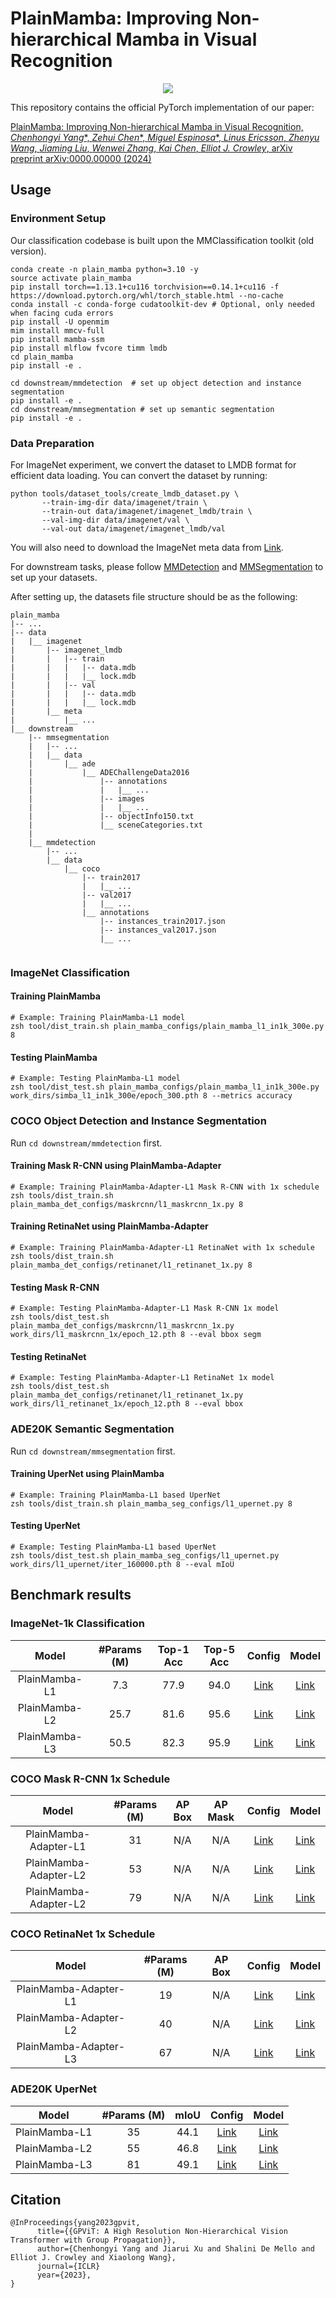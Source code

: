 # PlainMamba: Improving Non-hierarchical Mamba in Visual Recognition
<p align="center">
<img src="resources/plainmamba_teaser.png"/>
</p>

This repository contains the official PyTorch implementation of our paper:

[PlainMamba: Improving Non-hierarchical Mamba
in Visual Recognition, *Chenhongyi Yang**, *Zehui Chen**, *Miguel Espinosa**, *Linus Ericsson*, *Zhenyu
Wang*, *Jiaming Liu*, *Wenwei Zhang*, *Kai Chen*, *Elliot J. Crowley*, arXiv preprint arXiv:0000.00000 (2024)](www.google.com)

## Usage

### Environment Setup
Our classification codebase is built upon the MMClassification toolkit (old version).
```shell
conda create -n plain_mamba python=3.10 -y
source activate plain_mamba
pip install torch==1.13.1+cu116 torchvision==0.14.1+cu116 -f https://download.pytorch.org/whl/torch_stable.html --no-cache
conda install -c conda-forge cudatoolkit-dev # Optional, only needed when facing cuda errors
pip install -U openmim
mim install mmcv-full
pip install mamba-ssm
pip install mlflow fvcore timm lmdb
cd plain_mamba
pip install -e .

cd downstream/mmdetection  # set up object detection and instance segmentation
pip install -e . 
cd downstream/mmsegmentation # set up semantic segmentation
pip install -e .
```

### Data Preparation

For ImageNet experiment, we convert the dataset to LMDB format for efficient data loading. You can convert the dataset by running:
```shell
python tools/dataset_tools/create_lmdb_dataset.py \
       --train-img-dir data/imagenet/train \
       --train-out data/imagenet/imagenet_lmdb/train \
       --val-img-dir data/imagenet/val \
       --val-out data/imagenet/imagenet_lmdb/val
```
You will also need to download the ImageNet meta data from [Link](https://download.openmmlab.com/mmclassification/datasets/imagenet/meta/caffe_ilsvrc12.tar.gz).

For downstream tasks, please follow [MMDetection](https://github.com/open-mmlab/mmdetection/) and [MMSegmentation](https://github.com/open-mmlab/mmsegmentation/) to set up your datasets.

After setting up, the datasets file structure should be as the following:
```
plain_mamba
|-- ...
|-- data
|   |__ imagenet
|       |-- imagenet_lmdb
|       |   |-- train
|       |   |   |-- data.mdb
|       |   |   |__ lock.mdb
|       |   |-- val
|       |   |   |-- data.mdb
|       |   |   |__ lock.mdb 
|       |__ meta
|           |__ ...
|__ downstream 
    |-- mmsegmentation
    |   |-- ...
    |   |__ data
    |       |__ ade
    |           |__ ADEChallengeData2016
    |               |-- annotations
    |               |   |__ ...
    |               |-- images
    |               |   |__ ...
    |               |-- objectInfo150.txt
    |               |__ sceneCategories.txt
    |   
    |__ mmdetection
        |-- ...
        |__ data
            |__ coco
                |-- train2017
                |   |__ ...
                |-- val2017
                |   |__ ...
                |__ annotations
                    |-- instances_train2017.json
                    |-- instances_val2017.json
                    |__ ...
      

``` 

### ImageNet Classification
#### Training PlainMamba
```shell
# Example: Training PlainMamba-L1 model
zsh tool/dist_train.sh plain_mamba_configs/plain_mamba_l1_in1k_300e.py 8 
```
#### Testing PlainMamba
```shell
# Example: Testing PlainMamba-L1 model
zsh tool/dist_test.sh plain_mamba_configs/plain_mamba_l1_in1k_300e.py work_dirs/simba_l1_in1k_300e/epoch_300.pth 8 --metrics accuracy
```
### COCO Object Detection and Instance Segmentation

Run `cd downstream/mmdetection` first. 

#### Training Mask R-CNN using PlainMamba-Adapter
```shell
# Example: Training PlainMamba-Adapter-L1 Mask R-CNN with 1x schedule
zsh tools/dist_train.sh plain_mamba_det_configs/maskrcnn/l1_maskrcnn_1x.py 8
```

#### Training RetinaNet using PlainMamba-Adapter
```shell
# Example: Training PlainMamba-Adapter-L1 RetinaNet with 1x schedule
zsh tools/dist_train.sh plain_mamba_det_configs/retinanet/l1_retinanet_1x.py 8
```

#### Testing Mask R-CNN
```shell
# Example: Testing PlainMamba-Adapter-L1 Mask R-CNN 1x model
zsh tools/dist_test.sh plain_mamba_det_configs/maskrcnn/l1_maskrcnn_1x.py work_dirs/l1_maskrcnn_1x/epoch_12.pth 8 --eval bbox segm
```

#### Testing RetinaNet
```shell
# Example: Testing PlainMamba-Adapter-L1 RetinaNet 1x model
zsh tools/dist_test.sh plain_mamba_det_configs/retinanet/l1_retinanet_1x.py work_dirs/l1_retinanet_1x/epoch_12.pth 8 --eval bbox
```


### ADE20K Semantic Segmentation

Run `cd downstream/mmsegmentation` first.
#### Training UperNet using PlainMamba
```shell
# Example: Training PlainMamba-L1 based UperNet
zsh tools/dist_train.sh plain_mamba_seg_configs/l1_upernet.py 8
```
#### Testing UperNet
```shell
# Example: Testing PlainMamba-L1 based UperNet
zsh tools/dist_test.sh plain_mamba_seg_configs/l1_upernet.py work_dirs/l1_upernet/iter_160000.pth 8 --eval mIoU
```

## Benchmark results

### ImageNet-1k Classification
|  Model   | #Params (M) | Top-1 Acc | Top-5 Acc |                                                     Config                                                      |                                    Model                                     |
|:--------:|:-----------:|:---------:|:---------:|:---------------------------------------------------------------------------------------------------------------:|:----------------------------------------------------------------------------:|
| PlainMamba-L1 |     7.3     |   77.9    |   94.0    | [Link](https://github.com/ChenhongyiYang/PlainMamba/blob/main/plain_mamba_configs/plain_mamba_l1_in1k_300e.py)  | [Link](https://huggingface.co/ChenhongyiYang/PlainMamba/resolve/main/l1.pth) |
| PlainMamba-L2 |    25.7     |   81.6    |   95.6    | [Link](https://github.com/ChenhongyiYang/PlainMamba/blob/main/plain_mamba_configs/plain_mamba__l2_in1k_300e.py) | [Link](https://huggingface.co/ChenhongyiYang/PlainMamba/resolve/main/l2.pth) |
| PlainMamba-L3 |    50.5     |   82.3    |   95.9    | [Link](https://github.com/ChenhongyiYang/PlainMamba/blob/main/plain_mamba_configs/plain_mamba_l3_in1k_300e.py)  | [Link](https://huggingface.co/ChenhongyiYang/PlainMamba/resolve/main/l3.pth) |

### COCO Mask R-CNN 1x Schedule
|      Model       | #Params (M) | AP Box | AP Mask |                                                                  Config                                                                  |                                               Model                                                |
|:----------------:|:-----------:|:------:|:-------:|:----------------------------------------------------------------------------------------------------------------------------------------:|:--------------------------------------------------------------------------------------------------:|
| PlainMamba-Adapter-L1 |     31      |  N/A   |   N/A  | [Link](https://github.com/ChenhongyiYang/PlainMamba/blob/main/downstream/mmdetection/plain_mamba_det_configs/maskrcnn/l1_maskrcnn_1x.py) | [Link](https://huggingface.co/ChenhongyiYang/PlainMamba/resolve/main/detection/maskrcnn/l1_1x.pth) |
| PlainMamba-Adapter-L2 |     53      |  N/A  |   N/A  | [Link](https://github.com/ChenhongyiYang/PlainMamba/blob/main/downstream/mmdetection/plain_mamba_det_configs/maskrcnn/l2_maskrcnn_1x.py) | [Link](https://huggingface.co/ChenhongyiYang/PlainMamba/resolve/main/detection/maskrcnn/l2_1x.pth) |
| PlainMamba-Adapter-L2 |     79      |  N/A  |   N/A  | [Link](https://github.com/ChenhongyiYang/PlainMamba/blob/main/downstream/mmdetection/plain_mamba_det_configs/maskrcnn/l3_maskrcnn_1x.py) | [Link](https://huggingface.co/ChenhongyiYang/PlainMamba/resolve/main/detection/maskrcnn/l3_1x.pth) |


### COCO RetinaNet 1x Schedule
|      Model       | #Params (M) | AP Box |                                                                Config                                                                 |                                                Model                                                |
|:----------------:|:-----------:|:------:|:-------------------------------------------------------------------------------------------------------------------------------------:|:---------------------------------------------------------------------------------------------------:|
| PlainMamba-Adapter-L1 |     19      |  N/A  | [Link](https://github.com/ChenhongyiYang/PlainMamba/blob/main/downstream/mmdetection/plain_mamba_det_configs/retinanet/l1_retinanet_1x.py) | [Link](https://huggingface.co/ChenhongyiYang/PlainMamba/resolve/main/detection/retinanet/l1_1x.pth) |
| PlainMamba-Adapter-L2 |     40      |  N/A  | [Link](https://github.com/ChenhongyiYang/PlainMamba/blob/main/downstream/mmdetection/plain_mamba_det_configs/retinanet/l2_retinanet_1x.py) | [Link](https://huggingface.co/ChenhongyiYang/PlainMamba/resolve/main/detection/retinanet/l2_1x.pth) |
| PlainMamba-Adapter-L3 |     67      |  N/A  | [Link](https://github.com/ChenhongyiYang/PlainMamba/blob/main/downstream/mmdetection/plain_mamba_det_configs/retinanet/l3_retinanet_1x.py) | [Link](https://huggingface.co/ChenhongyiYang/PlainMamba/resolve/main/detection/retinanet/l3_1x.pth) |


### ADE20K UperNet
|   Model  | #Params (M) | mIoU |                                                             Config                                                             |                                               Model                                               |
|:--------:|:-----------:|:----:|:------------------------------------------------------------------------------------------------------------------------------:|:-------------------------------------------------------------------------------------------------:|
| PlainMamba-L1 |     35      | 44.1 | [Link](https://github.com/ChenhongyiYang/PlainMamba/blob/main/downstream/mmsegmentation/plain_mamba_seg_configs/l1_upernet.py) | [Link](https://huggingface.co/ChenhongyiYang/PlainMamba/resolve/main/segmentation/l1_upernet.pth) |
| PlainMamba-L2 |     55      | 46.8 | [Link](https://github.com/ChenhongyiYang/PlainMamba/blob/main/downstream/mmsegmentation/plain_mamba_seg_configs/l2_upernet.py) | [Link](https://huggingface.co/ChenhongyiYang/PlainMamba/resolve/main/segmentation/l2_upernet.pth) |
| PlainMamba-L3 |     81      | 49.1 | [Link](https://github.com/ChenhongyiYang/PlainMamba/blob/main/downstream/mmsegmentation/plain_mamba_seg_configs/l3_upernet.py) | [Link](https://huggingface.co/ChenhongyiYang/PlainMamba/resolve/main/segmentation/l3_upernet.pth) |



## Citation
```
@InProceedings{yang2023gpvit,
      title={{GPViT: A High Resolution Non-Hierarchical Vision Transformer with Group Propagation}}, 
      author={Chenhongyi Yang and Jiarui Xu and Shalini De Mello and Elliot J. Crowley and Xiaolong Wang},
      journal={ICLR}
      year={2023},
}
```
